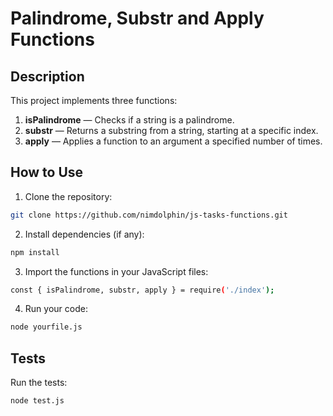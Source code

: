 # Palindrome, Substr and Apply Functions

## Description

This project implements three functions:

1. **isPalindrome** — Checks if a string is a palindrome.
2. **substr** — Returns a substring from a string, starting at a specific index.
3. **apply** — Applies a function to an argument a specified number of times.

## How to Use

1. Clone the repository:

```bash
git clone https://github.com/nimdolphin/js-tasks-functions.git
```

2. Install dependencies (if any):

```bash
npm install
```

3. Import the functions in your JavaScript files:

```bash
const { isPalindrome, substr, apply } = require('./index');
```

4. Run your code:

```bash
node yourfile.js
```

## Tests

Run the tests:

```bash
node test.js
```
